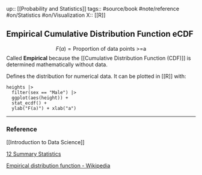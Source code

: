 up::  [[Probability and Statistics]]
tags:: #source/book #note/reference #on/Statistics #on/Visualization 
X:: [[R]]

## Empirical Cumulative Distribution Function eCDF

$$F(a)=\text{Proportion of data points >=a}$$
Called __Empirical__ because the [[Cumulative Distribution Function (CDF)]] is determined mathematically without data.

Defines the distribution for numerical data. It can be plotted in [[R]] with:

```
heights |>
  filter(sex == "Male") |>
  ggplot(aes(height)) +
  stat_ecdf() +
  ylab("F(a)") + xlab("a")
```


---

### Reference

[[Introduction to Data Science]]

[12 Summary Statistics](https://biscotty666.github.io/Data-Science-R-PH125x/docs/Pt12.html#empirical-cumulative-distribution-functions)

[Empirical distribution function - Wikipedia](https://en.wikipedia.org/wiki/Empirical_distribution_function)



